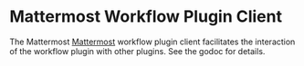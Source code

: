 # Mattermost Workflow Plugin Client

The Mattermost [Mattermost](https://github.com/mattermost/mattermost-server) workflow plugin client facilitates the interaction of the workflow plugin with other plugins.
See the godoc for details.
